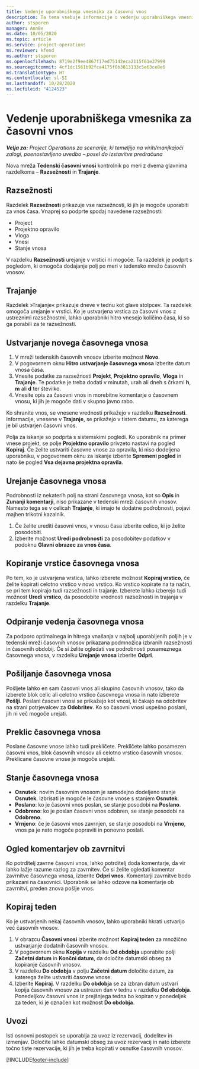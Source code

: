 ```yaml
---
title: Vedenje uporabniškega vmesnika za časovni vnos
description: Ta tema vsebuje informacije o vedenju uporabniškega vmesnika za časovni vnos.
author: stsporen
manager: AnnBe
ms.date: 10/05/2020
ms.topic: article
ms.service: project-operations
ms.reviewer: kfend
ms.author: stsporen
ms.openlocfilehash: 8719e2f9ee4867f17ed75142eca2115f61e37999
ms.sourcegitcommit: 4cf1dc1561b92fca4175f0b3813133c5e63ce8e6
ms.translationtype: HT
ms.contentlocale: sl-SI
ms.lasthandoff: 10/28/2020
ms.locfileid: "4124523"
---
```

# <a name="time-entry-ui-behavior"></a>Vedenje uporabniškega vmesnika za časovni vnos

_**Velja za:** Project Operations za scenarije, ki temeljijo na virih/manjkajoči zalogi, poenostavljeno uvedbo – posel do izstavitve predračuna_


Nova mreža **Tedenski časovni vnosi** kontrolnik po meri z dvema glavnima razdelkoma – **Razsežnosti** in **Trajanje**.

## <a name="dimensions"></a>Razsežnosti
Razdelek **Razsežnosti** prikazuje vse razsežnosti, ki jih je mogoče uporabiti za vnos časa. Vnaprej so podprte spodaj navedene razsežnosti:

  - Project
  - Projektno opravilo
  - Vloga
  - Vnesi
  - Stanje vnosa

V razdelku **Razsežnosti** urejanje v vrstici ni mogoče. Ta razdelek je podprt s pogledom, ki omogoča dodajanje polj po meri v tedensko mrežo časovnih vnosov.

## <a name="duration"></a>Trajanje
Razdelek »Trajanje« prikazuje dneve v tednu kot glave stolpcev. Ta razdelek omogoča urejanje v vrstici. Ko je ustvarjena vrstica za časovni vnos z ustreznimi razsežnostmi, lahko uporabniki hitro vnesejo količino časa, ki so ga porabili za te razsežnosti.

## <a name="create-a-new-time-entry"></a>Ustvarjanje novega časovnega vnosa

1. V mreži tedenskih časovnih vnosov izberite možnost **Novo**. 
2. V pogovornem oknu **Hitro ustvarjanje časovnega vnosa** izberite datum vnosa časa.
3. Vnesite podatke za razsežnosti **Projekt**, **Projektno opravilo**, **Vloga** in **Trajanje**. Te podatke je treba dodati v minutah, urah ali dneh s črkami **h**, **m** ali **d** ter številko. 
4. Vnesite opis za časovni vnos in morebitne komentarje o časovnem vnosu, ki jih je mogoče dati v skupno javno rabo. 

Ko shranite vnos, se vnesene vrednosti prikažejo v razdelku **Razsežnosti**. Informacije, vnesene v **Trajanje**, se prikažejo v tistem datumu, za katerega je bil ustvarjen časovni vnos.

Polja za iskanje so podprta s sistemskimi pogledi. Ko uporabnik na primer vnese projekt, se polje **Projektno opravilo** privzeto nastavi na pogled **Kopiraj**. Če želite ustvariti časovne vnose za opravila, ki niso dodeljena uporabniku, v pogovornem oknu za iskanje izberite **Spremeni pogled** in nato še pogled **Vsa dejavna projektna opravila**.

## <a name="edit-a-time-entry"></a>Urejanje časovnega vnosa 
Podrobnosti iz nekaterih polj na strani časovnega vnosa, kot so **Opis** in **Zunanji komentarji**, niso prikazane v tedenski mreži časovnih vnosov. Namesto tega se v celicah **Trajanje**, ki imajo te dodatne podrobnosti, pojavi majhen trikotni kazalnik. 

1. Če želite urediti časovni vnos, v vnosu časa izberite celico, ki jo želite posodobiti.
2. Izberite možnost **Uredi podrobnosti** za posodobitev podatkov v podoknu **Glavni obrazec za vnos časa**. 

## <a name="copy-a-time-entry-row"></a>Kopiranje vrstice časovnega vnosa
Po tem, ko je ustvarjena vrstica, lahko izberete možnost **Kopiraj vrstico**, če želite kopirati celotno vrstico v novo vrstico. Ko vrstico kopirate na ta način, se pri tem kopirajo tudi razsežnosti in trajanje. Izberete lahko izberejo tudi možnost **Uredi vrstico**, da posodobite vrednosti razsežnosti in trajanja v razdelku **Trajanje**.

## <a name="open-a-time-entry-behavior"></a>Odpiranje vedenja časovnega vnosa
Za podporo optimalnega in hitrega vnašanja v najbolj uporabljenih poljih je v tedenski mreži časovnih vnosov prikazana podmnožica izbranih razsežnosti in časovnih obdobij. Če si želite ogledati vse podrobnosti posameznega časovnega vnosa, v razdelku **Urejanje vnosa** izberite **Odpri**.

## <a name="submit-a-time-entry"></a>Pošiljanje časovnega vnosa
Pošljete lahko en sam časovni vnos ali skupino časovnih vnosov, tako da izberete blok celic ali celotno vrstico časovnega vnosa in nato izberete **Pošlji**. Poslani časovni vnosi se prikažejo kot vnosi, ki čakajo na odobritev na strani potrjevalcev za **Odobritev**. Ko so časovni vnosi uspešno poslani, jih ni več mogoče urejati.

## <a name="recall-a-time-entry"></a>Preklic časovnega vnosa
Poslane časovne vnose lahko tudi prekličete. Prekličete lahko posamezen časovni vnos, blok časovnih vnosov ali celotno vrstico časovnih vnosov. Preklicane časovne vnose je mogoče urejati.

## <a name="time-entry-status"></a>Stanje časovnega vnosa

- **Osnutek**: novim časovnim vnosom je samodejno dodeljeno stanje **Osnutek**. Izbrisati je mogoče le časovne vnose s stanjem **Osnutek**.
- **Poslano**: ko je časovni vnos poslan, se stanje posodobi na **Poslano**. 
- **Odobreno**: ko je poslan časovni vnos odobren, se stanje posodobi na **Odobreno**. 
- **Vrnjeno**: če je časovni vnos zavrnjen, se stanje posodobi na **Vrnjeno**, vnos pa je nato mogoče popraviti in ponovno poslati. 

## <a name="view-rejection-comments"></a>Ogled komentarjev ob zavrnitvi
Ko potrditelj zavrne časovni vnos, lahko potrditelj doda komentarje, da vir lahko lažje razume razlog za zavrnitev. Če si želite ogledati komentar zavrnitve časovnega vnosa, izberite **Odpri vnos**. Komentarji zavrnitve bodo prikazani na časovnici. Uporabnik se lahko odzove na komentarje ob zavrnitvi, preden znova pošlje vnos.

## <a name="copy-week"></a>Kopiraj teden
Ko je ustvarjenih nekaj časovnih vnosov, lahko uporabniki hkrati ustvarijo več časovnih vnosov.

1. V obrazcu **Časovni vnosi** izberite možnost **Kopiraj teden** za množično ustvarjanje dodatnih časovnih vnosov. 
2. V pogovornem oknu **Kopija** v razdelku **Od obdobja** uporabite polji **Začetni datum** in **Končni datum**, da določite datumski obseg za kopiranje časovnih vnosov. 
3. V razdelku **Do obdobja** v polju **Začetni datum** določite datum, za katerega želite ustvariti časovne vnose. 
4. Izberite **Kopiraj**. V razdelku **Do obdobja** se za izbran datum ustvari kopija časovnih vnosov za ustrezen dan v tednu v razdelku **Od obdobja**. Ponedeljkov časovni vnos iz prejšnjega tedna bo kopiran v ponedeljek za teden, ki je označen kot možnost **Do obdobja**.

## <a name="import"></a>Uvozi
Isti osnovni postopek se uporablja za uvoz iz rezervacij, dodelitev in izmenjav. Določite lahko datumski obseg za uvoz rezervacij in nato izberete točno tiste rezervacije, ki jih je treba kopirati v osnutke časovnih vnosov. 


[!INCLUDE[footer-include](../includes/footer-banner.md)]
